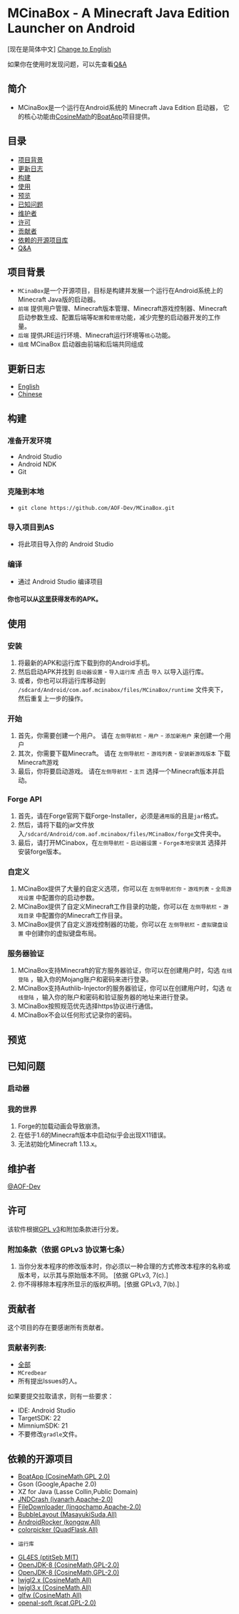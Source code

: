 # MCinaBox - A Minecraft Java Edition Launcher on Android
[现在是简体中文] [Change to English](./README.md)</br>

如果你在使用时发现问题，可以先查看[Q&A](./Q&A.md)

## 简介
- MCinaBox是一个运行在Android系统的 Minecraft Java Edition 启动器， 它的核心功能由[CosineMath](https://github.com/CosineMath)的[BoatApp](https://github.com/AOF-Dev/BoatApp)项目提供。

## 目录
- [项目背景](#项目背景)
- [更新日志](#更新日志)
- [构建](#构建)
- [使用](#使用)
- [预览](#预览)
- [已知问题](#已知问题)
- [维护者](#维护者)
- [许可](#许可)
- [贡献者](#贡献者)
- [依赖的开源项目库](#依赖的开源项目)
- [Q&A](./Q&A.md)

## 项目背景
- `MCinaBox`是一个开源项目，目标是构建并发展一个运行在Android系统上的Minecraft Java版的启动器。
- `前端` 提供用户管理、Minecraft版本管理、Minecraft游戏控制器、Minecraft启动参数生成、配置后端等`配置`和`管理`功能，减少完整的启动器开发的工作量。
- `后端` 提供JRE运行环境、Minecraft运行环境等`核心`功能。
- `组成` MCinaBox 启动器由前端和后端共同组成

## 更新日志
- [English](./CHANGELOG.md)
- [Chinese](./CHANGELOG_zh-cn.md)

## 构建

### 准备开发环境
- Android Studio
- Android NDK
- Git

### 克隆到本地
- ```git clone https://github.com/AOF-Dev/MCinaBox.git ```

### 导入项目到AS
- 将此项目导入你的 Android Studio

### 编译
- 通过 Android Studio 编译项目

#### 你也可以从[这里](https://github.com/AOF-Dev/MCinaBox/releases)获得发布的APK。

## 使用

### 安装
1. 将最新的APK和运行库下载到你的Android手机。
2. 然后启动APK并找到 `启动器设置` - `导入运行库` 点击 `导入` 以导入运行库。
3. 或者，你也可以将运行库移动到 `/sdcard/Android/com.aof.mcinabox/files/MCinaBox/runtime` 文件夹下，然后重复上一步的操作。

### 开始
1. 首先，你需要创建一个用户。 请在 `左侧导航栏` - `用户` - `添加新用户` 来创建一个用户
2. 其次，你需要下载Minecraft。 请在 `左侧导航栏` - `游戏列表` - `安装新游戏版本` 下载Minecraft游戏
3. 最后，你将要启动游戏。 请在`左侧导航栏` - `主页` 选择一个Minecraft版本并启动。

### Forge API
1. 首先，请在Forge官网下载Forge-Installer，必须是`通用版`的且是`jar`格式。
2. 然后，请将下载的jar文件放入`/sdcard/Android/com.aof.mcinabox/files/MCinaBox/forge`文件夹中。
3. 最后，请打开MCinabox，在`左侧导航栏` - `启动器设置` - `Forge本地安装其` 选择并安装forge版本。

### 自定义
1. MCinaBox提供了大量的自定义选项，你可以在 `左侧导航栏你` - `游戏列表` - `全局游戏设置` 中配置你的启动参数。
2. MCinaBox提供了自定义Minecraft工作目录的功能，你可以在 `左侧导航栏` - `游戏目录` 中配置你的Minecraft工作目录。
3. MCinaBox提供了自定义游戏控制器的功能，你可以在 `左侧导航栏` - `虚拟键盘设置` 中创建你的虚拟键盘布局。

### 服务器验证
1. MCinaBox支持Minecraft的官方服务器验证，你可以在创建用户时，勾选 `在线登陆` ，输入你的Mojang账户和密码来进行登录。
2. MCinaBox支持Authlib-Injector的服务器验证，你可以在创建用户时，勾选 `在线登陆` ，输入你的账户和密码和验证服务器的地址来进行登录。
3. MCinaBox按照规范优先选择https协议进行通信。
4. MCinaBox不会以任何形式记录你的密码。

## 预览

## 已知问题

### 启动器

### 我的世界
1. Forge的加载动画会导致崩溃。
2. 在低于1.6的Minecraft版本中启动似乎会出现X11错误。
3. 无法初始化Minecraft 1.13.x。

## 维护者
[@AOF-Dev](https://github.com/AOF-Dev)

## 许可
该软件根据[GPL v3](https://www.gnu.org/licenses/gpl-3.0.html)和附加条款进行分发。
### 附加条款（依据 GPLv3 协议第七条）
1. 当你分发本程序的修改版本时，你必须以一种合理的方式修改本程序的名称或版本号，以示其与原始版本不同。 [依据 GPLv3, 7(c).]
2. 你不得移除本程序所显示的版权声明。[依据 GPLv3, 7(b).]

## 贡献者
这个项目的存在要感谢所有贡献者。

### 贡献者列表:
- [全部](https://github.com/longjunyu2/MCinaBox/graphs/contributors)
- `MCredbear`
- 所有提出Issues的人。


如果要提交拉取请求，则有一些要求：
* IDE: Android Studio
* TargetSDK: 22
* MimniumSDK: 21
* 不要修改`gradle`文件。

## 依赖的开源项目
* [BoatApp (CosineMath,GPL 2.0)](https://github.com/AOF-Dev/BoatApp)
* Gson (Google,Apache 2.0)
* XZ for Java (Lasse Collin,Public Domain)
* [JNDCrash (ivanarh,Apache-2.0)](https://github.com/ivanarh/jndcrash)
* [FileDownloader (lingochamp,Apache-2.0)](https://github.com/lingochamp/FileDownloader)
* [BubbleLayout (MasayukiSuda,All)](https://github.com/MasayukiSuda/BubbleLayout)
* [AndroidRocker (kongqw,All)](https://github.com/kongqw/AndroidRocker)
* [colorpicker (QuadFlask,All)](https://github.com/QuadFlask/colorpicker)
- `运行库`
* [GL4ES (ptitSeb,MIT)](https://github.com/ptitSeb/gl4es)
* [OpenJDK-8 (CosineMath,GPL-2.0)](https://github.com/CosineMath/openjdk-jdk8u-aarch32-android)
* [OpenJDK-8 (CosineMath,GPL-2.0)](https://github.com/AOF-Dev/openjdk-aarch64-jdk8u-androidport)
* [lwjgl2.x (CosineMath,All)](https://github.com/CosineMath/lwjgl-boat)
* [lwjgl3.x (CosineMath,All)](https://github.com/CosineMath/lwjgl3-boat)
* [glfw (CosineMath,All)](https://github.com/CosineMath/glfw-boat)
* [openal-soft (kcat,GPL-2.0)](https://github.com/kcat/openal-soft)
